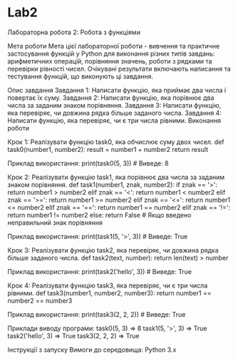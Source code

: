 # Lab2
Лабораторна робота 2: Робота з функціями

Мета роботи Мета цієї лабораторної роботи - вивчення та практичне застосування функцій у Python для виконання різних типів завдань: арифметичних операцій, порівняння значень, роботи з рядками та перевірки рівності чисел. Очікувані результати включають написання та тестування функцій, що виконують ці завдання.

Опис завдання Завдання 1: Написати функцію, яка приймає два числа і повертає їх суму. Завдання 2: Написати функцію, яка порівнює два числа за заданим знаком порівняння. Завдання 3: Написати функцію, яка перевіряє, чи довжина рядка більше заданого числа. Завдання 4: Написати функцію, яка перевіряє, чи є три числа рівними. Виконання роботи

Крок 1: Реалізувати функцію task0, яка обчислює суму двох чисел. def task0(number1, number2): result = number1 + number2 return result

Приклад використання: print(task0(5, 3)) # Виведе: 8

Крок 2: Реалізувати функцію task1, яка порівнює два числа за заданим знаком порівняння. def task1(number1, znak, number2): if znak == '>': return number1 > number2 elif znak == '<': return number1 < number2 elif znak == '>=': return number1 >= number2 elif znak == '<=': return number1 <= number2 elif znak == '==': return number1 == number2 elif znak == '!=': return number1 != number2 else: return False # Якщо введено неправильний знак порівняння

Приклад використання: print(task1(5, '>', 3)) # Виведе: True

Крок 3: Реалізувати функцію task2, яка перевіряє, чи довжина рядка більше заданого числа. def task2(text, number): return len(text) > number

Приклад використання: print(task2('hello', 3)) # Виведе: True

Крок 4: Реалізувати функцію task3, яка перевіряє, чи є три числа рівними. def task3(number1, number2, number3): return number1 == number2 == number3

Приклад використання: print(task3(2, 2, 2)) # Виведе: True

Приклади виводу програми: task0(5, 3) => 8 task1(5, '>', 3) => True task2('hello', 3) => True task3(2, 2, 2) => True

Інструкції з запуску Вимоги до середовища: Python 3.x
